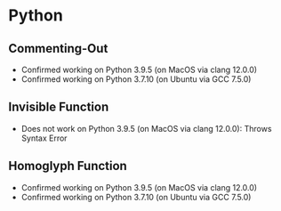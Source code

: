# Python

## Commenting-Out

- Confirmed working on Python 3.9.5 (on MacOS via clang 12.0.0)
- Confirmed working on Python 3.7.10 (on Ubuntu via GCC 7.5.0)

## Invisible Function

- Does not work on Python 3.9.5 (on MacOS via clang 12.0.0): Throws Syntax Error

## Homoglyph Function

- Confirmed working on Python 3.9.5 (on MacOS via clang 12.0.0)
- Confirmed working on Python 3.7.10 (on Ubuntu via GCC 7.5.0)